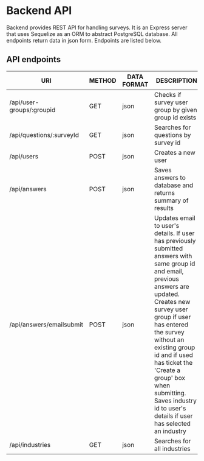 # Backend API

Backend provides REST API for handling surveys. It is an Express server that uses Sequelize as an ORM to abstract PostgreSQL database. All endpoints return data in json form. Endpoints are listed below.

## API endpoints

| URI                       | METHOD | DATA FORMAT |  DESCRIPTION                                                                                                                                                                                                                                                                                                                                                          | AUTHENTICATION REQUIRED  |
| ------------------------- | ------ | ----------- | --------------------------------------------------------------------------------------------------------------------------------------------------------------------------------------------------------------------------------------------------------------------------------------------------------------------------------------------------------------------- | ------------------------ |
| /api/user-groups/:groupid | GET    | json        | Checks if survey user group by given group id exists                                                                                                                                                                                                                                                                                                                  |  No                      |
| /api/questions/:surveyId  | GET    | json        | Searches for questions by survey id                                                                                                                                                                                                                                                                                                                                   |  No                      |
| /api/users                | POST   | json        | Creates a new user                                                                                                                                                                                                                                                                                                                                                    |  No                      |
| /api/answers              | POST   | json        | Saves answers to database and returns summary of results                                                                                                                                                                                                                                                                                                              |  No                      |
| /api/answers/emailsubmit  | POST   | json        | Updates email to user's details. If user has previously submitted answers with same group id and email, previous answers are updated. Creates new survey user group if user has entered the survey without an existing group id and if used has ticket the 'Create a group' box when submitting. Saves industry id to user's details if user has selected an industry |  Yes                     |
| /api/industries           | GET    | json        | Searches for all industries                                                                                                                                                                                                                                                                                                                                           |  No                      |
